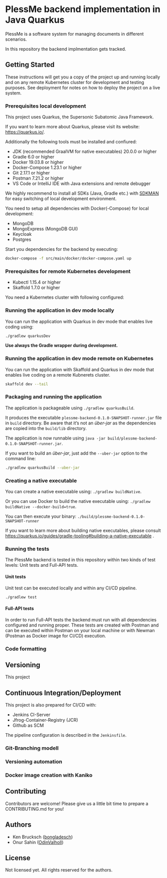 # PlessMe backend implementation in Java Quarkus

PlessMe is a software system for managing documents in different scenarios.

In this repository the backend implmentation gets tracked.

## Getting Started

These instructions will get you a copy of the project up and running locally and on any remote Kubernetes cluster for development and testing purposes. See deployment for notes on how to deploy the project on a live system.

### Prerequisites local development

This project uses Quarkus, the Supersonic Subatomic Java Framework.

If you want to learn more about Quarkus, please visit its website: <https://quarkus.io/>.

Additionally the following tools must be installed and confiured:

* JDK (recommended GraalVM for native executables) 20.0.0 or higher
* Gradle 6.0 or higher
* Docker 19.03.8 or higher
* Docker-Compose  1.23.1 or higher
* Git 2.17.1 or higher
* Postman 7.21.2 or higher
* VS Code or IntelliJ IDE with Java extensions and remote debugger

We highly recommend to install all SDKs (Java, Gradle etc.) with [SDKMAN](https://sdkman.io/) for easy switching of local development environment.

You need to setup all dependencies with Docker(-Compose) for local development:

* MongoDB
* MongoExpress (MongoDB GUI)
* Keycloak
* Postgres

Start you dependencies for the backend by executing:

```bash
docker-compose -f src/main/docker/docker-compose.yaml up
```

### Prerequisites for remote Kubernetes development

* Kubectl 1.15.4 or higher
* Skaffold 1.7.0 or higher

You need a Kubernetes cluster with following configured:

<!-- TODO example to configure Kubernetes for remote development -->

### Running the application in dev mode locally

You can run the application with Quarkus in dev mode that enables live coding using:

```bash
./gradlew quarkusDev
```

**Use always the Gradle wrapper during development.**

### Running the application in dev mode remote on Kubernetes

You can run the application with Skaffold and Quarkus in dev mode that enables live coding on a remote Kubnerets cluster.

```bash
skaffold dev --tail
```

### Packaging and running the application

The application is packageable using `./gradlew quarkusBuild`.
<!-- TODO use spotless freshmark for version -->
It produces the executable `plessme-backend-0.1.0-SNAPSHOT-runner.jar` file in `build` directory.
Be aware that it’s not an _über-jar_ as the dependencies are copied into the `build/lib` directory.

<!-- TODO use spotless freshmark for version -->
The application is now runnable using `java -jar build/plessme-backend-0.1.0-SNAPSHOT-runner.jar`.

If you want to build an _über-jar_, just add the `--uber-jar` option to the command line:

```bash
./gradlew quarkusBuild --uber-jar
```

### Creating a native executable

You can create a native executable using: `./gradlew buildNative`.

Or you can use Docker to build the native executable using: `./gradlew buildNative --docker-build=true`.
<!-- TODO use spotless freshmark for version -->
You can then execute your binary: `./build/plessme-backend-0.1.0-SNAPSHOT-runner`

If you want to learn more about building native executables, please consult <https://quarkus.io/guides/gradle-tooling#building-a-native-executable> .

### Running the tests

The PlessMe backend is tested in this repository within two kinds of test levels: Unit tests and Full-API tests.

#### Unit tests

Unit test can be executed locally and within any CI/CD pipeline.

```bash
./gradlew test
```

#### Full-API tests

In order to run Full-API tests the backend must run with all dependencies configured and running proper.
These tests are created with Postman and can be executed within Postman on your local machine or with Newman (Postman as Docker image for CI/CD) execution.

<!-- TODO add description how to handle Postman test collections -->

### Code formatting

<!-- TODO add information about code formatting here -->

## Versioning

This project

## Continuous Integration/Deployment

This project is also prepared for CI/CD with:

* Jenkins CI-Server
* Jfrog-Container-Registry (JCR)
* Github as SCM

The pipeline configuration is described in the `Jenkinsfile`.

<!-- Add more information about CI/CD process -->

### Git-Branching modell

### Versioning automation

### Docker image creation with Kaniko

## Contributing

Contributors are welcome! Please give us a little bit time to prepare a CONTRIBUTING.md for you!

<!-- Add more information about contributing with an own CONTRIBUTING.md file and a code of conduct -->

## Authors

* Ken Brucksch ([bongladesch](https://github.com/bongladesch))
* Onur Sahin ([OdinValholl](https://github.com/OdinValholl))

## License

Not licensed yet. All rights reserved for the authors.

<!-- Add licensing with a license file and headers to all source files -->
